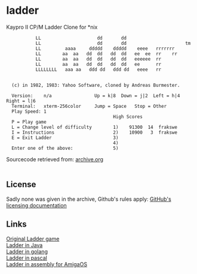 # ladder
Kaypro II CP/M Ladder Clone for *nix

```
           LL                     dd       dd
           LL                     dd       dd                      tm
           LL         aaaa     ddddd    ddddd    eeee   rrrrrrr
           LL        aa  aa   dd  dd   dd  dd   ee  ee  rr    rr
           LL        aa  aa   dd  dd   dd  dd   eeeeee  rr
           LL        aa  aa   dd  dd   dd  dd   ee      rr
           LLLLLLLL   aaa aa   ddd dd   ddd dd   eeee   rr


  (c) in 1982, 1983: Yahoo Software, cloned by Andreas Burmester.

  Version:    n/a                Up = k|8  Down = j|2  Left = h|4  Right = l|6
  Terminal:   xterm-256color     Jump = Space   Stop = Other
  Play Speed: 1
                                        High Scores
  P = Play game
  L = Change level of difficulty        1)    91300  14  frakswe
  I = Instructions                      2)    10900   3  frakswe
  E = Exit Ladder                       3)
                                        4)
  Enter one of the above:               5)
```



Sourcecode retrieved from: [archive.org](https://web.archive.org/web/20081212183611/http://www.srv.net:80/~kth/ladder.tar)
<br>
<br>

## License
Sadly none was given in the archive, Github's rules apply: [GitHub's licensing documentation](https://docs.github.com/en/free-pro-team@latest/github/creating-cloning-and-archiving-repositories/licensing-a-repository)

## Links
[Original Ladder game](http://cpmarchives.classiccmp.org/cpm/Software/WalnutCD/lambda/soundpot/f/ladder13.lbr)<br>
[Ladder in Java](http://ostermiller.org/ladder/)<br>
[Ladder in golang](https://github.com/SmallRoomLabs/ladder)<br>
[Ladder in pascal](https://github.com/mecparts/Ladder)<br>
[Ladder in assembly for AmigaOS](http://aminet.net/package/game/jump/Ladder)<br>


